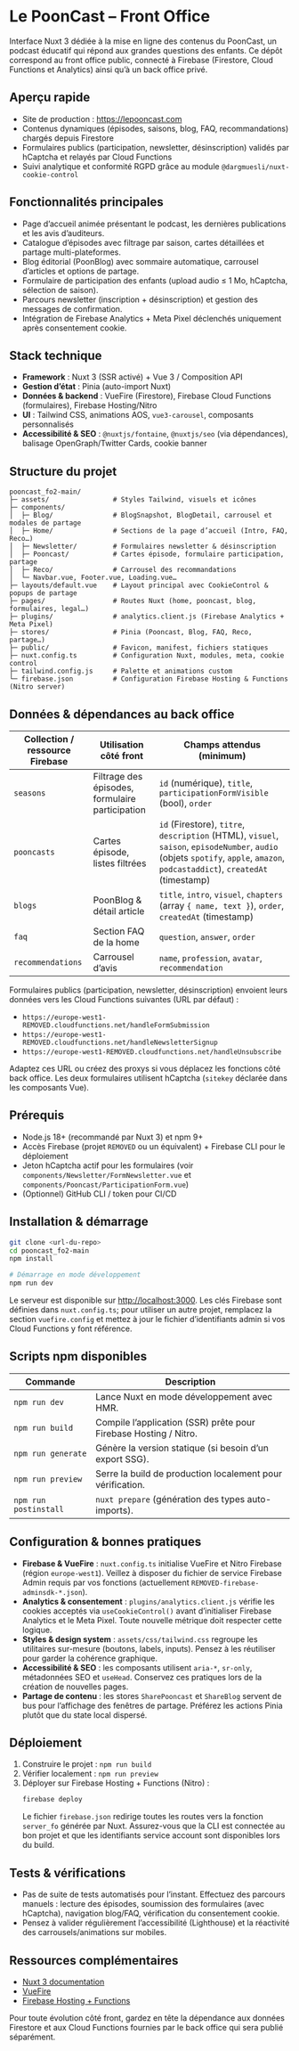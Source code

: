# Le PoonCast – Front Office

Interface Nuxt 3 dédiée à la mise en ligne des contenus du PoonCast, un podcast éducatif qui répond aux grandes questions des enfants. Ce dépôt correspond au front office public, connecté à Firebase (Firestore, Cloud Functions et Analytics) ainsi qu’à un back office privé.

## Aperçu rapide

- Site de production : <https://lepooncast.com>
- Contenus dynamiques (épisodes, saisons, blog, FAQ, recommandations) chargés depuis Firestore
- Formulaires publics (participation, newsletter, désinscription) validés par hCaptcha et relayés par Cloud Functions
- Suivi analytique et conformité RGPD grâce au module `@dargmuesli/nuxt-cookie-control`

## Fonctionnalités principales

- Page d’accueil animée présentant le podcast, les dernières publications et les avis d’auditeurs.
- Catalogue d’épisodes avec filtrage par saison, cartes détaillées et partage multi-plateformes.
- Blog éditorial (PoonBlog) avec sommaire automatique, carrousel d’articles et options de partage.
- Formulaire de participation des enfants (upload audio ≤ 1 Mo, hCaptcha, sélection de saison).
- Parcours newsletter (inscription + désinscription) et gestion des messages de confirmation.
- Intégration de Firebase Analytics + Meta Pixel déclenchés uniquement après consentement cookie.

## Stack technique

- **Framework** : Nuxt 3 (SSR activé) + Vue 3 / Composition API
- **Gestion d’état** : Pinia (auto-import Nuxt)
- **Données & backend** : VueFire (Firestore), Firebase Cloud Functions (formulaires), Firebase Hosting/Nitro
- **UI** : Tailwind CSS, animations AOS, `vue3-carousel`, composants personnalisés
- **Accessibilité & SEO** : `@nuxtjs/fontaine`, `@nuxtjs/seo` (via dépendances), balisage OpenGraph/Twitter Cards, cookie banner

## Structure du projet

```text
pooncast_fo2-main/
├─ assets/                # Styles Tailwind, visuels et icônes
├─ components/
│  ├─ Blog/               # BlogSnapshot, BlogDetail, carrousel et modales de partage
│  ├─ Home/               # Sections de la page d’accueil (Intro, FAQ, Reco…)
│  ├─ Newsletter/         # Formulaires newsletter & désinscription
│  ├─ Pooncast/           # Cartes épisode, formulaire participation, partage
│  ├─ Reco/               # Carrousel des recommandations
│  └─ Navbar.vue, Footer.vue, Loading.vue…
├─ layouts/default.vue    # Layout principal avec CookieControl & popups de partage
├─ pages/                 # Routes Nuxt (home, pooncast, blog, formulaires, legal…)
├─ plugins/               # analytics.client.js (Firebase Analytics + Meta Pixel)
├─ stores/                # Pinia (Pooncast, Blog, FAQ, Reco, partage…)
├─ public/                # Favicon, manifest, fichiers statiques
├─ nuxt.config.ts         # Configuration Nuxt, modules, meta, cookie control
├─ tailwind.config.js     # Palette et animations custom
└─ firebase.json          # Configuration Firebase Hosting & Functions (Nitro server)
```

## Données & dépendances au back office

| Collection / ressource Firebase | Utilisation côté front                          | Champs attendus (minimum)                                                                                                                                                     |
| ------------------------------- | ----------------------------------------------- | ----------------------------------------------------------------------------------------------------------------------------------------------------------------------------- |
| `seasons`                       | Filtrage des épisodes, formulaire participation | `id` (numérique), `title`, `participationFormVisible` (bool), `order`                                                                                                         |
| `pooncasts`                     | Cartes épisode, listes filtrées                 | `id` (Firestore), `titre`, `description` (HTML), `visuel`, `saison`, `episodeNumber`, `audio` (objets `spotify`, `apple`, `amazon`, `podcastaddict`), `createdAt` (timestamp) |
| `blogs`                         | PoonBlog & détail article                       | `title`, `intro`, `visuel`, `chapters` (array `{ name, text }`), `order`, `createdAt` (timestamp)                                                                             |
| `faq`                           | Section FAQ de la home                          | `question`, `answer`, `order`                                                                                                                                                 |
| `recommendations`               | Carrousel d’avis                                | `name`, `profession`, `avatar`, `recommendation`                                                                                                                              |

Formulaires publics (participation, newsletter, désinscription) envoient leurs données vers les Cloud Functions suivantes (URL par défaut) :

- `https://europe-west1-REMOVED.cloudfunctions.net/handleFormSubmission`
- `https://europe-west1-REMOVED.cloudfunctions.net/handleNewsletterSignup`
- `https://europe-west1-REMOVED.cloudfunctions.net/handleUnsubscribe`

Adaptez ces URL ou créez des proxys si vous déplacez les fonctions côté back office. Les deux formulaires utilisent hCaptcha (`sitekey` déclarée dans les composants Vue).

## Prérequis

- Node.js 18+ (recommandé par Nuxt 3) et npm 9+
- Accès Firebase (projet `REMOVED` ou un équivalent) + Firebase CLI pour le déploiement
- Jeton hCaptcha actif pour les formulaires (voir `components/Newsletter/FormNewsletter.vue` et `components/Pooncast/ParticipationForm.vue`)
- (Optionnel) GitHub CLI / token pour CI/CD

## Installation & démarrage

```bash
git clone <url-du-repo>
cd pooncast_fo2-main
npm install

# Démarrage en mode développement
npm run dev
```

Le serveur est disponible sur <http://localhost:3000>. Les clés Firebase sont définies dans `nuxt.config.ts`; pour utiliser un autre projet, remplacez la section `vuefire.config` et mettez à jour le fichier d’identifiants admin si vos Cloud Functions y font référence.

## Scripts npm disponibles

| Commande              | Description                                                      |
| --------------------- | ---------------------------------------------------------------- |
| `npm run dev`         | Lance Nuxt en mode développement avec HMR.                       |
| `npm run build`       | Compile l’application (SSR) prête pour Firebase Hosting / Nitro. |
| `npm run generate`    | Génère la version statique (si besoin d’un export SSG).          |
| `npm run preview`     | Serre la build de production localement pour vérification.       |
| `npm run postinstall` | `nuxt prepare` (génération des types auto-imports).              |

## Configuration & bonnes pratiques

- **Firebase & VueFire** : `nuxt.config.ts` initialise VueFire et Nitro Firebase (région `europe-west1`). Veillez à disposer du fichier de service Firebase Admin requis par vos fonctions (actuellement `REMOVED-firebase-adminsdk-*.json`).
- **Analytics & consentement** : `plugins/analytics.client.js` vérifie les cookies acceptés via `useCookieControl()` avant d’initialiser Firebase Analytics et le Meta Pixel. Toute nouvelle métrique doit respecter cette logique.
- **Styles & design system** : `assets/css/tailwind.css` regroupe les utilitaires sur-mesure (boutons, labels, inputs). Pensez à les réutiliser pour garder la cohérence graphique.
- **Accessibilité & SEO** : les composants utilisent `aria-*`, `sr-only`, métadonnées SEO et `useHead`. Conservez ces pratiques lors de la création de nouvelles pages.
- **Partage de contenu** : les stores `SharePooncast` et `ShareBlog` servent de bus pour l’affichage des fenêtres de partage. Préférez les actions Pinia plutôt que du state local dispersé.

## Déploiement

1. Construire le projet : `npm run build`
2. Vérifier localement : `npm run preview`
3. Déployer sur Firebase Hosting + Functions (Nitro) :
   ```bash
   firebase deploy
   ```
   Le fichier `firebase.json` redirige toutes les routes vers la fonction `server_fo` générée par Nuxt. Assurez-vous que la CLI est connectée au bon projet et que les identifiants service account sont disponibles lors du build.

## Tests & vérifications

- Pas de suite de tests automatisés pour l’instant. Effectuez des parcours manuels : lecture des épisodes, soumission des formulaires (avec hCaptcha), navigation blog/FAQ, vérification du consentement cookie.
- Pensez à valider régulièrement l’accessibilité (Lighthouse) et la réactivité des carrousels/animations sur mobiles.

## Ressources complémentaires

- [Nuxt 3 documentation](https://nuxt.com/docs/getting-started/introduction)
- [VueFire](https://vuefire.vuejs.org/)
- [Firebase Hosting + Functions](https://firebase.google.com/docs/hosting)

Pour toute évolution côté front, gardez en tête la dépendance aux données Firestore et aux Cloud Functions fournies par le back office qui sera publié séparément.

